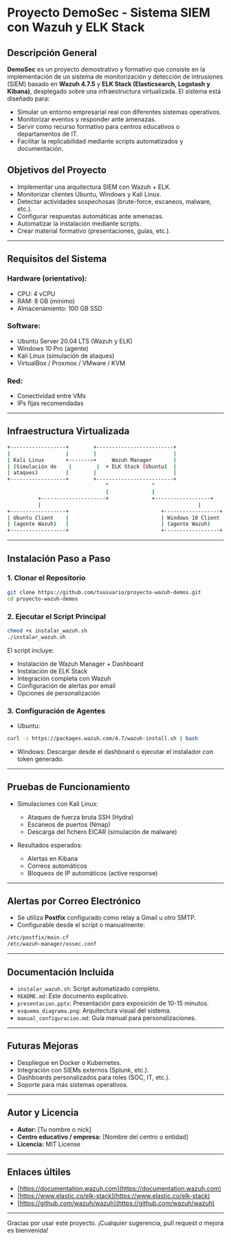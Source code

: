 # Proyecto DemoSec - Sistema SIEM con Wazuh y ELK Stack

##  Descripción General

**DemoSec** es un proyecto demostrativo y formativo que consiste en la implementación de un sistema de monitorización y detección de intrusiones (SIEM) basado en **Wazuh 4.7.5** y **ELK Stack (Elasticsearch, Logstash y Kibana)**, desplegado sobre una infraestructura virtualizada. El sistema está diseñado para:

- Simular un entorno empresarial real con diferentes sistemas operativos.
- Monitorizar eventos y responder ante amenazas.
- Servir como recurso formativo para centros educativos o departamentos de IT.
- Facilitar la replicabilidad mediante scripts automatizados y documentación.

##  Objetivos del Proyecto

- Implementar una arquitectura SIEM con Wazuh + ELK.
- Monitorizar clientes Ubuntu, Windows y Kali Linux.
- Detectar actividades sospechosas (brute-force, escaneos, malware, etc.).
- Configurar respuestas automáticas ante amenazas.
- Automatizar la instalación mediante scripts.
- Crear material formativo (presentaciones, guías, etc.).

---

##  Requisitos del Sistema

### Hardware (orientativo):
- CPU: 4 vCPU
- RAM: 8 GB (mínimo)
- Almacenamiento: 100 GB SSD

### Software:
- Ubuntu Server 20.04 LTS (Wazuh y ELK)
- Windows 10 Pro (agente)
- Kali Linux (simulación de ataques)
- VirtualBox / Proxmox / VMware / KVM

### Red:
- Conectividad entre VMs
- IPs fijas recomendadas

---

##  Infraestructura Virtualizada

```bash
+------------------+        +-------------------------+
|                  |        |                         |
| Kali Linux       +------->+     Wazuh Manager       |
| (Simulación de    |        |  + ELK Stack (Ubuntu)  |
| ataques)         |        |                         |
+------------------+        +-------------------------+
                                ^              ^
                                |              |
          +---------------------+              +------------------+
          |                                                   |
+------------------+                              +------------------+
| Ubuntu Client    |                              | Windows 10 Client |
| (agente Wazuh)   |                              | (agente Wazuh)    |
+------------------+                              +------------------+
```

---

##  Instalación Paso a Paso

### 1. Clonar el Repositorio
```bash
git clone https://github.com/tuusuario/proyecto-wazuh-demos.git
cd proyecto-wazuh-demos
```

### 2. Ejecutar el Script Principal
```bash
chmod +x instalar_wazuh.sh
./instalar_wazuh.sh
```

El script incluye:
- Instalación de Wazuh Manager + Dashboard
- Instalación de ELK Stack
- Integración completa con Wazuh
- Configuración de alertas por email
- Opciones de personalización

### 3. Configuración de Agentes
- Ubuntu:
```bash
curl -s https://packages.wazuh.com/4.7/wazuh-install.sh | bash
```
- Windows:
  Descargar desde el dashboard o ejecutar el instalador con token generado.

---

## Pruebas de Funcionamiento

- Simulaciones con Kali Linux:
  - Ataques de fuerza bruta SSH (Hydra)
  - Escaneos de puertos (Nmap)
  - Descarga del fichero EICAR (simulación de malware)

- Resultados esperados:
  - Alertas en Kibana
  - Correos automáticos
  - Bloqueos de IP automáticos (active response)

---

## Alertas por Correo Electrónico

- Se utiliza **Postfix** configurado como relay a Gmail u otro SMTP.
- Configurable desde el script o manualmente:
```bash
/etc/postfix/main.cf
/etc/wazuh-manager/ossec.conf
```

---

##  Documentación Incluida

- `instalar_wazuh.sh`: Script automatizado completo.
- `README.md`: Este documento explicativo.
- `presentacion.pptx`: Presentación para exposición de 10-15 minutos.
- `esquema_diagrama.png`: Arquitectura visual del sistema.
- `manual_configuracion.md`: Guía manual para personalizaciones.

---

##  Futuras Mejoras

- Despliegue en Docker o Kubernetes.
- Integración con SIEMs externos (Splunk, etc.).
- Dashboards personalizados para roles (SOC, IT, etc.).
- Soporte para más sistemas operativos.

---

##  Autor y Licencia

- **Autor:** [Tu nombre o nick]
- **Centro educativo / empresa:** [Nombre del centro o entidad]
- **Licencia:** MIT License

---

##  Enlaces últiles

- [https://documentation.wazuh.com](https://documentation.wazuh.com)
- [https://www.elastic.co/elk-stack](https://www.elastic.co/elk-stack)
- [https://github.com/wazuh/wazuh](https://github.com/wazuh/wazuh)

---

Gracias por usar este proyecto. ¡Cualquier sugerencia, pull request o mejora es bienvenida!
